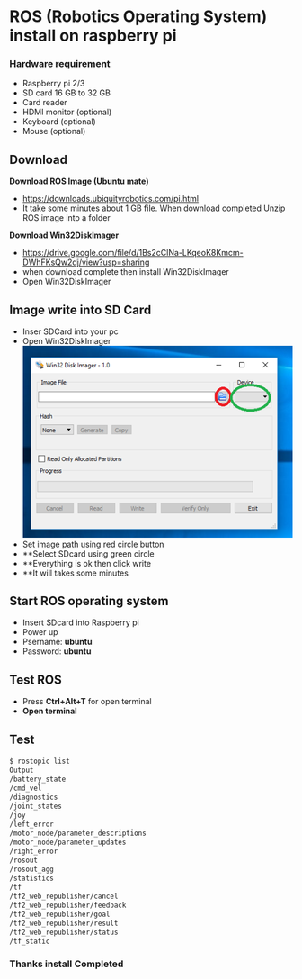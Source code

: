 # ROS (Robotics Operating System) install on raspberry pi
### Hardware requirement
- Raspberry pi 2/3
- SD card 16 GB to 32 GB
- Card reader
- HDMI monitor (optional)
- Keyboard (optional)
- Mouse (optional)
     
## Download
 **Download ROS Image (Ubuntu mate)**
- https://downloads.ubiquityrobotics.com/pi.html
- It take some minutes about 1 GB file. When download completed Unzip ROS image into a folder 

 **Download Win32DiskImager**
- https://drive.google.com/file/d/1Bs2cClNa-LKqeoK8Kmcm-DWhFKsQw2dj/view?usp=sharing 
- when download complete then install Win32DiskImager
- Open Win32DiskImager 
## Image write into SD Card
- Inser SDCard into your pc
- Open Win32DiskImager
![alt text](diskimage.png)
- Set image path using red circle button
- **Select SDcard using green circle
- **Everything is ok then click write
- **It will takes some minutes

## Start ROS operating system
- Insert SDcard into Raspberry pi
- Power up
- Psername: **ubuntu**
- Password: **ubuntu**
## Test ROS
- Press **Ctrl+Alt+T** for open terminal
- **Open terminal** 
## Test    
               
    $ rostopic list
    Output
    /battery_state
    /cmd_vel
    /diagnostics
    /joint_states
    /joy
    /left_error
    /motor_node/parameter_descriptions
    /motor_node/parameter_updates
    /right_error
    /rosout
    /rosout_agg
    /statistics
    /tf
    /tf2_web_republisher/cancel
    /tf2_web_republisher/feedback
    /tf2_web_republisher/goal
    /tf2_web_republisher/result
    /tf2_web_republisher/status
    /tf_static
    
    
    
### Thanks install Completed    

